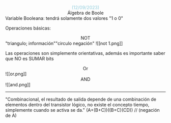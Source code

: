 <center><font color="#92cddc">(12/09/2023)</font></center>
<center>Álgebra de Boole</center>
Variable Booleana: tendrá solamente dos valores "1 o 0"

Operaciones básicas:
<center>NOT</center>
"triangulo; información""circulo negación"
![[not 1.png]]

Las operaciones son simplemente orientativas, además es importante saber que NO es SUMAR bits
<center>Or</center>
![[or.png]]

<center>AND</center>
![[and.png]]

---
"Combinacional, el resultado de salida depende de una combinación de elementos dentro del transistor lógico, no existe el concepto tiempo, simplemente cuando se activa se da."
(A+(B+C))((B+C)(CD)) // (negación de A)


